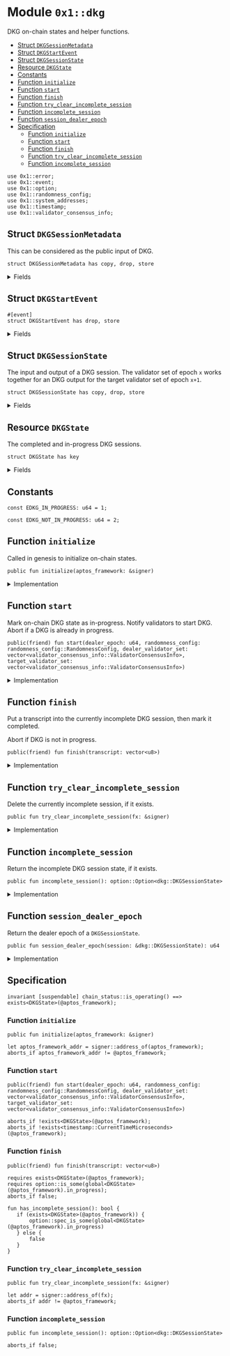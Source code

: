 
<a id="0x1_dkg"></a>

# Module `0x1::dkg`

DKG on-chain states and helper functions.


-  [Struct `DKGSessionMetadata`](#0x1_dkg_DKGSessionMetadata)
-  [Struct `DKGStartEvent`](#0x1_dkg_DKGStartEvent)
-  [Struct `DKGSessionState`](#0x1_dkg_DKGSessionState)
-  [Resource `DKGState`](#0x1_dkg_DKGState)
-  [Constants](#@Constants_0)
-  [Function `initialize`](#0x1_dkg_initialize)
-  [Function `start`](#0x1_dkg_start)
-  [Function `finish`](#0x1_dkg_finish)
-  [Function `try_clear_incomplete_session`](#0x1_dkg_try_clear_incomplete_session)
-  [Function `incomplete_session`](#0x1_dkg_incomplete_session)
-  [Function `session_dealer_epoch`](#0x1_dkg_session_dealer_epoch)
-  [Specification](#@Specification_1)
    -  [Function `initialize`](#@Specification_1_initialize)
    -  [Function `start`](#@Specification_1_start)
    -  [Function `finish`](#@Specification_1_finish)
    -  [Function `try_clear_incomplete_session`](#@Specification_1_try_clear_incomplete_session)
    -  [Function `incomplete_session`](#@Specification_1_incomplete_session)


<pre><code>use 0x1::error;
use 0x1::event;
use 0x1::option;
use 0x1::randomness_config;
use 0x1::system_addresses;
use 0x1::timestamp;
use 0x1::validator_consensus_info;
</code></pre>



<a id="0x1_dkg_DKGSessionMetadata"></a>

## Struct `DKGSessionMetadata`

This can be considered as the public input of DKG.


<pre><code>struct DKGSessionMetadata has copy, drop, store
</code></pre>



<details>
<summary>Fields</summary>


<dl>
<dt>
<code>dealer_epoch: u64</code>
</dt>
<dd>

</dd>
<dt>
<code>randomness_config: randomness_config::RandomnessConfig</code>
</dt>
<dd>

</dd>
<dt>
<code>dealer_validator_set: vector&lt;validator_consensus_info::ValidatorConsensusInfo&gt;</code>
</dt>
<dd>

</dd>
<dt>
<code>target_validator_set: vector&lt;validator_consensus_info::ValidatorConsensusInfo&gt;</code>
</dt>
<dd>

</dd>
</dl>


</details>

<a id="0x1_dkg_DKGStartEvent"></a>

## Struct `DKGStartEvent`



<pre><code>&#35;[event]
struct DKGStartEvent has drop, store
</code></pre>



<details>
<summary>Fields</summary>


<dl>
<dt>
<code>session_metadata: dkg::DKGSessionMetadata</code>
</dt>
<dd>

</dd>
<dt>
<code>start_time_us: u64</code>
</dt>
<dd>

</dd>
</dl>


</details>

<a id="0x1_dkg_DKGSessionState"></a>

## Struct `DKGSessionState`

The input and output of a DKG session.
The validator set of epoch <code>x</code> works together for an DKG output for the target validator set of epoch <code>x&#43;1</code>.


<pre><code>struct DKGSessionState has copy, drop, store
</code></pre>



<details>
<summary>Fields</summary>


<dl>
<dt>
<code>metadata: dkg::DKGSessionMetadata</code>
</dt>
<dd>

</dd>
<dt>
<code>start_time_us: u64</code>
</dt>
<dd>

</dd>
<dt>
<code>transcript: vector&lt;u8&gt;</code>
</dt>
<dd>

</dd>
</dl>


</details>

<a id="0x1_dkg_DKGState"></a>

## Resource `DKGState`

The completed and in-progress DKG sessions.


<pre><code>struct DKGState has key
</code></pre>



<details>
<summary>Fields</summary>


<dl>
<dt>
<code>last_completed: option::Option&lt;dkg::DKGSessionState&gt;</code>
</dt>
<dd>

</dd>
<dt>
<code>in_progress: option::Option&lt;dkg::DKGSessionState&gt;</code>
</dt>
<dd>

</dd>
</dl>


</details>

<a id="@Constants_0"></a>

## Constants


<a id="0x1_dkg_EDKG_IN_PROGRESS"></a>



<pre><code>const EDKG_IN_PROGRESS: u64 &#61; 1;
</code></pre>



<a id="0x1_dkg_EDKG_NOT_IN_PROGRESS"></a>



<pre><code>const EDKG_NOT_IN_PROGRESS: u64 &#61; 2;
</code></pre>



<a id="0x1_dkg_initialize"></a>

## Function `initialize`

Called in genesis to initialize on-chain states.


<pre><code>public fun initialize(aptos_framework: &amp;signer)
</code></pre>



<details>
<summary>Implementation</summary>


<pre><code>public fun initialize(aptos_framework: &amp;signer) &#123;
    system_addresses::assert_aptos_framework(aptos_framework);
    if (!exists&lt;DKGState&gt;(@aptos_framework)) &#123;
        move_to&lt;DKGState&gt;(
            aptos_framework,
            DKGState &#123;
                last_completed: std::option::none(),
                in_progress: std::option::none(),
            &#125;
        );
    &#125;
&#125;
</code></pre>



</details>

<a id="0x1_dkg_start"></a>

## Function `start`

Mark on-chain DKG state as in-progress. Notify validators to start DKG.
Abort if a DKG is already in progress.


<pre><code>public(friend) fun start(dealer_epoch: u64, randomness_config: randomness_config::RandomnessConfig, dealer_validator_set: vector&lt;validator_consensus_info::ValidatorConsensusInfo&gt;, target_validator_set: vector&lt;validator_consensus_info::ValidatorConsensusInfo&gt;)
</code></pre>



<details>
<summary>Implementation</summary>


<pre><code>public(friend) fun start(
    dealer_epoch: u64,
    randomness_config: RandomnessConfig,
    dealer_validator_set: vector&lt;ValidatorConsensusInfo&gt;,
    target_validator_set: vector&lt;ValidatorConsensusInfo&gt;,
) acquires DKGState &#123;
    let dkg_state &#61; borrow_global_mut&lt;DKGState&gt;(@aptos_framework);
    let new_session_metadata &#61; DKGSessionMetadata &#123;
        dealer_epoch,
        randomness_config,
        dealer_validator_set,
        target_validator_set,
    &#125;;
    let start_time_us &#61; timestamp::now_microseconds();
    dkg_state.in_progress &#61; std::option::some(DKGSessionState &#123;
        metadata: new_session_metadata,
        start_time_us,
        transcript: vector[],
    &#125;);

    emit(DKGStartEvent &#123;
        start_time_us,
        session_metadata: new_session_metadata,
    &#125;);
&#125;
</code></pre>



</details>

<a id="0x1_dkg_finish"></a>

## Function `finish`

Put a transcript into the currently incomplete DKG session, then mark it completed.

Abort if DKG is not in progress.


<pre><code>public(friend) fun finish(transcript: vector&lt;u8&gt;)
</code></pre>



<details>
<summary>Implementation</summary>


<pre><code>public(friend) fun finish(transcript: vector&lt;u8&gt;) acquires DKGState &#123;
    let dkg_state &#61; borrow_global_mut&lt;DKGState&gt;(@aptos_framework);
    assert!(option::is_some(&amp;dkg_state.in_progress), error::invalid_state(EDKG_NOT_IN_PROGRESS));
    let session &#61; option::extract(&amp;mut dkg_state.in_progress);
    session.transcript &#61; transcript;
    dkg_state.last_completed &#61; option::some(session);
    dkg_state.in_progress &#61; option::none();
&#125;
</code></pre>



</details>

<a id="0x1_dkg_try_clear_incomplete_session"></a>

## Function `try_clear_incomplete_session`

Delete the currently incomplete session, if it exists.


<pre><code>public fun try_clear_incomplete_session(fx: &amp;signer)
</code></pre>



<details>
<summary>Implementation</summary>


<pre><code>public fun try_clear_incomplete_session(fx: &amp;signer) acquires DKGState &#123;
    system_addresses::assert_aptos_framework(fx);
    if (exists&lt;DKGState&gt;(@aptos_framework)) &#123;
        let dkg_state &#61; borrow_global_mut&lt;DKGState&gt;(@aptos_framework);
        dkg_state.in_progress &#61; option::none();
    &#125;
&#125;
</code></pre>



</details>

<a id="0x1_dkg_incomplete_session"></a>

## Function `incomplete_session`

Return the incomplete DKG session state, if it exists.


<pre><code>public fun incomplete_session(): option::Option&lt;dkg::DKGSessionState&gt;
</code></pre>



<details>
<summary>Implementation</summary>


<pre><code>public fun incomplete_session(): Option&lt;DKGSessionState&gt; acquires DKGState &#123;
    if (exists&lt;DKGState&gt;(@aptos_framework)) &#123;
        borrow_global&lt;DKGState&gt;(@aptos_framework).in_progress
    &#125; else &#123;
        option::none()
    &#125;
&#125;
</code></pre>



</details>

<a id="0x1_dkg_session_dealer_epoch"></a>

## Function `session_dealer_epoch`

Return the dealer epoch of a <code>DKGSessionState</code>.


<pre><code>public fun session_dealer_epoch(session: &amp;dkg::DKGSessionState): u64
</code></pre>



<details>
<summary>Implementation</summary>


<pre><code>public fun session_dealer_epoch(session: &amp;DKGSessionState): u64 &#123;
    session.metadata.dealer_epoch
&#125;
</code></pre>



</details>

<a id="@Specification_1"></a>

## Specification



<pre><code>invariant [suspendable] chain_status::is_operating() &#61;&#61;&gt; exists&lt;DKGState&gt;(@aptos_framework);
</code></pre>



<a id="@Specification_1_initialize"></a>

### Function `initialize`


<pre><code>public fun initialize(aptos_framework: &amp;signer)
</code></pre>




<pre><code>let aptos_framework_addr &#61; signer::address_of(aptos_framework);
aborts_if aptos_framework_addr !&#61; @aptos_framework;
</code></pre>



<a id="@Specification_1_start"></a>

### Function `start`


<pre><code>public(friend) fun start(dealer_epoch: u64, randomness_config: randomness_config::RandomnessConfig, dealer_validator_set: vector&lt;validator_consensus_info::ValidatorConsensusInfo&gt;, target_validator_set: vector&lt;validator_consensus_info::ValidatorConsensusInfo&gt;)
</code></pre>




<pre><code>aborts_if !exists&lt;DKGState&gt;(@aptos_framework);
aborts_if !exists&lt;timestamp::CurrentTimeMicroseconds&gt;(@aptos_framework);
</code></pre>



<a id="@Specification_1_finish"></a>

### Function `finish`


<pre><code>public(friend) fun finish(transcript: vector&lt;u8&gt;)
</code></pre>




<pre><code>requires exists&lt;DKGState&gt;(@aptos_framework);
requires option::is_some(global&lt;DKGState&gt;(@aptos_framework).in_progress);
aborts_if false;
</code></pre>




<a id="0x1_dkg_has_incomplete_session"></a>


<pre><code>fun has_incomplete_session(): bool &#123;
   if (exists&lt;DKGState&gt;(@aptos_framework)) &#123;
       option::spec_is_some(global&lt;DKGState&gt;(@aptos_framework).in_progress)
   &#125; else &#123;
       false
   &#125;
&#125;
</code></pre>



<a id="@Specification_1_try_clear_incomplete_session"></a>

### Function `try_clear_incomplete_session`


<pre><code>public fun try_clear_incomplete_session(fx: &amp;signer)
</code></pre>




<pre><code>let addr &#61; signer::address_of(fx);
aborts_if addr !&#61; @aptos_framework;
</code></pre>



<a id="@Specification_1_incomplete_session"></a>

### Function `incomplete_session`


<pre><code>public fun incomplete_session(): option::Option&lt;dkg::DKGSessionState&gt;
</code></pre>




<pre><code>aborts_if false;
</code></pre>


[move-book]: https://aptos.dev/move/book/SUMMARY
